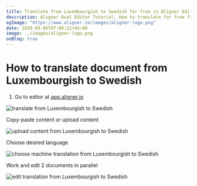```yaml
---
title: Translate from Luxembourgish to Swedish for free in Aligner Editor
description: Aligner Dual Editor Tutorial. How to translate for free from Luxembourgish to Swedish. Aligner is multilingual document management platform. 
ogImage: "https://www.aligner.io/images/aligner-logo.png"
date: 2020-05-06T07:09:21+03:00
image: ../images/aligner-logo.png
onBlog: true
---
```


# How to translate document from Luxembourgish to Swedish

1. Go to editor at [app.aligner.io](https://app.aligner.io "Aligner App web page")

![translate from Luxembourgish to Swedish](../aligner-blank-editor.png "translate from Luxembourgish to Swedish")

Copy-paste content or upload content

![upload content from Luxembourgish to Swedish](../aligner-uploaded-document.png "upload content from Luxembourgish to Swedish")

Choose desired language

![choose machine translation from Luxembourgish to Swedish](../aligner-language-dropdown.png "choose machine translation from Luxembourgish to Swedish")

Work and edit 2 documents in parallel

![edit translation from Luxembourgish to Swedish](../aligner-double-sitded-editor.png "edit translation from Luxembourgish to Swedish")

